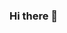 ### Hi there 👋

<!--
**Dante-Masciotra/Dante-Masciotra** is a ✨ _special_ ✨ repository because its `README.md` (this file) appears on your GitHub profile.

Here are some ideas to get you started:

- 🔭 I’m currently working on a Secret Santa Bot & a Mafia Game Bot
- 💬 Ask me about anything!
- 📫 How to reach me: [masciotd@uwindsor.ca](mailto:masciotd@uwindsor.ca)
- ⚡ Fun fact: I am a licensed scuba diver
-->
